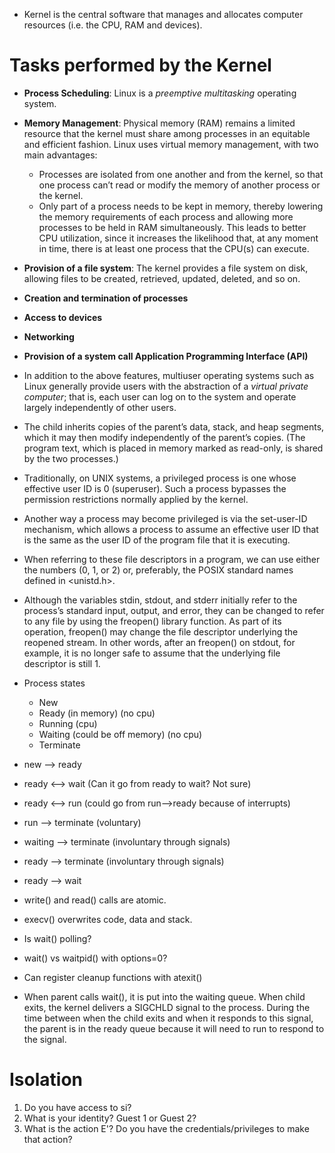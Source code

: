 - Kernel is the central software that manages and allocates computer resources (i.e. the CPU, RAM and devices).

# Tasks performed by the Kernel

- **Process Scheduling**: Linux is a *preemptive multitasking* operating system.
- **Memory Management**: Physical memory (RAM) remains a limited resource that the kernel must share among processes in an equitable and efficient fashion. Linux uses virtual memory management, with two main advantages:
    - Processes are isolated from one another and from the kernel, so that one process can’t read or modify the memory of another process or the kernel.
    - Only part of a process needs to be kept in memory, thereby lowering the memory requirements of each process and allowing more processes to be held in RAM simultaneously. This leads to better CPU utilization, since it increases the likelihood that, at any moment in time, there is at least one process that the CPU(s) can execute.
- **Provision of a file system**: The kernel provides a file system on disk, allowing files to be created, retrieved, updated, deleted, and so on.
- **Creation and termination of processes**
- **Access to devices**
- **Networking**
- **Provision of a system call Application Programming Interface (API)**

- In addition to the above features, multiuser operating systems such as Linux generally provide users with the abstraction of a *virtual private computer*; that is, each user can log on to the system and operate largely independently of other users.

- The child inherits copies of the parent’s data, stack, and heap segments, which it may then modify independently of the parent’s copies. (The program text, which is placed in memory marked as read-only, is shared by the two processes.)

- Traditionally, on UNIX systems, a privileged process is one whose effective user ID is 0 (superuser). Such a process bypasses the permission restrictions normally applied by the kernel. 

- Another way a process may become privileged is via the set-user-ID mechanism, which allows a process to assume an effective user ID that is the same as the user ID of the program file that it is executing.

- When referring to these file descriptors in a program, we can use either the numbers (0, 1, or 2) or, preferably, the POSIX standard names defined in <unistd.h>.

- Although the variables stdin, stdout, and stderr initially refer to the process’s standard input, output, and error, they can be changed to refer to any file by using the freopen() library function. As part of its operation, freopen() may change the file descriptor underlying the reopened stream. In other words, after an freopen() on stdout, for example, it is no longer safe to assume that the underlying file descriptor is still 1.

- Process states
    - New
    - Ready (in memory) (no cpu)
    - Running (cpu)
    - Waiting (could be off memory) (no cpu)
    - Terminate

- new --> ready
- ready <--> wait (Can it go from ready to wait? Not sure)
- ready <--> run (could go from run-->ready because of interrupts)
- run --> terminate (voluntary)
- waiting --> terminate (involuntary through signals)
- ready --> terminate (involuntary through signals)
- ready --> wait

- write() and read() calls are atomic.
- execv() overwrites code, data and stack.

- Is wait() polling?
- wait() vs waitpid() with options=0?
- Can register cleanup functions with atexit()

- When parent calls wait(), it is put into the waiting queue. When child exits, the kernel delivers a SIGCHLD signal to the process. During the time between when the child exits and when it responds to this signal, the parent is in the ready queue because it will need to run to respond to the signal.

# Isolation

1. Do you have access to si?
2. What is your identity? Guest 1 or Guest 2?
3. What is the action E'? Do you have the credentials/privileges to make that action?
